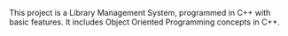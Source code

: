 This project is a Library Management System, programmed in C++ with basic features. It includes Object Oriented Programming concepts in C++.
